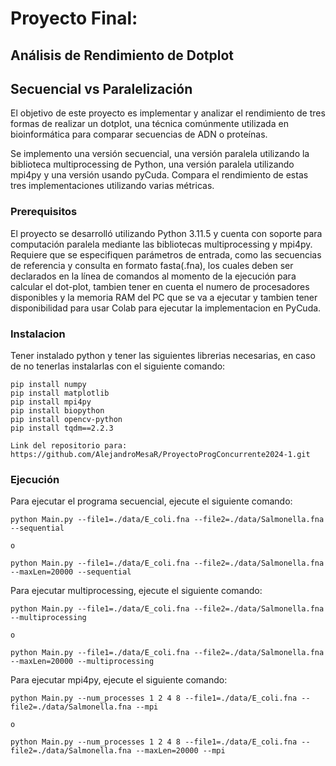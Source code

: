 # Proyecto Final:

## Análisis de Rendimiento de Dotplot

## Secuencial vs Paralelización

El objetivo de este proyecto es implementar y analizar el rendimiento de tres formas de realizar un dotplot, una técnica comúnmente utilizada en bioinformática para comparar secuencias de ADN o proteínas.

Se implemento una versión secuencial, una versión paralela utilizando la biblioteca multiprocessing de Python, una versión paralela utilizando mpi4py y una versión usando pyCuda. Compara el rendimiento de estas tres implementaciones utilizando varias métricas.

### Prerequisitos

El proyecto se desarrolló utilizando Python 3.11.5 y cuenta con soporte para computación paralela mediante las bibliotecas multiprocessing y mpi4py. Requiere que se especifiquen parámetros de entrada, como las secuencias de referencia y consulta en formato fasta(.fna), los cuales deben ser declarados en la línea de comandos al momento de la ejecución para calcular el dot-plot, tambien tener en cuenta el numero de procesadores disponibles y la memoria RAM del PC que se va a ejecutar y tambien tener disponibilidad para usar Colab para ejecutar la implementacion en PyCuda.

### Instalacion

Tener instalado python y tener las siguientes librerias necesarias, en caso de no tenerlas instalarlas con el siguiente comando:

```
pip install numpy
pip install matplotlib
pip install mpi4py
pip install biopython
pip install opencv-python
pip install tqdm==2.2.3
```

```
Link del repositorio para: https://github.com/AlejandroMesaR/ProyectoProgConcurrente2024-1.git
```

### Ejecución

Para ejecutar el programa secuencial, ejecute el siguiente comando:

```
python Main.py --file1=./data/E_coli.fna --file2=./data/Salmonella.fna --sequential

o 

python Main.py --file1=./data/E_coli.fna --file2=./data/Salmonella.fna --maxLen=20000 --sequential
```

Para ejecutar multiprocessing, ejecute el siguiente comando:

```
python Main.py --file1=./data/E_coli.fna --file2=./data/Salmonella.fna --multiprocessing

o 

python Main.py --file1=./data/E_coli.fna --file2=./data/Salmonella.fna --maxLen=20000 --multiprocessing
```

Para ejecutar mpi4py, ejecute el siguiente comando:

```
python Main.py --num_processes 1 2 4 8 --file1=./data/E_coli.fna --file2=./data/Salmonella.fna --mpi

o 

python Main.py --num_processes 1 2 4 8 --file1=./data/E_coli.fna --file2=./data/Salmonella.fna --maxLen=20000 --mpi
```
